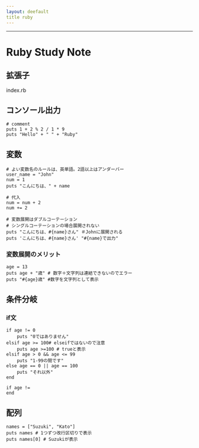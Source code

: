 ```yaml
---
layout: deefault
title ruby
---
```

---
# Ruby Study Note

## 拡張子
index.rb

## コンソール出力
```
# comment
puts 1 + 2 % 2 / 1 * 9
puts "Hello" + " " + "Ruby"
```

## 変数
```
# よい変数名のルールは、英単語。2語以上はアンダーバー
user_name = "John"
num = 1
puts "こんにちは、" + name

# 代入
num = num + 2
num += 2

# 変数展開はダブルコーテーション
# シングルコーテーションの場合展開されない
puts "こんにちは、#{name}さん" ＃Johnに展開される
puts 'こんにちは、#{name}さん' "#{name}で出力"

```

### 変数展開のメリット
```
age = 13
puts age + "歳" # 数字＋文字列は連結できないのでエラー
puts "#{age}歳" #数字を文字列として表示
```

## 条件分岐
### if文
```
if age != 0
    puts "0ではありません"
elsif age >= 100# elseifではないので注意
    puts age >=100 # trueと表示
elsif age > 0 && age <= 99
    puts "1-99の間です"
else age == 0 || age == 100
    puts "それ以外"
end

if age != 
end
``` 

## 配列
```
names = ["Suzuki", "Kato"]
puts names # 1つずつ改行区切りで表示
puts names[0] # Suzukiが表示
```
